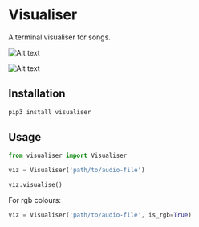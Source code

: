 # Visualiser
A terminal visualiser for songs.

![Alt text](stuff/sample1.png?raw=true "SamplePic1")

![Alt text](stuff/sample2.png?raw=true "SamplePic2")

## Installation
```bash
pip3 install visualiser
```

## Usage
```python
from visualiser import Visualiser

viz = Visualiser('path/to/audio-file') 

viz.visualise()
```

For rgb colours:
```python
viz = Visualiser('path/to/audio-file', is_rgb=True)
```